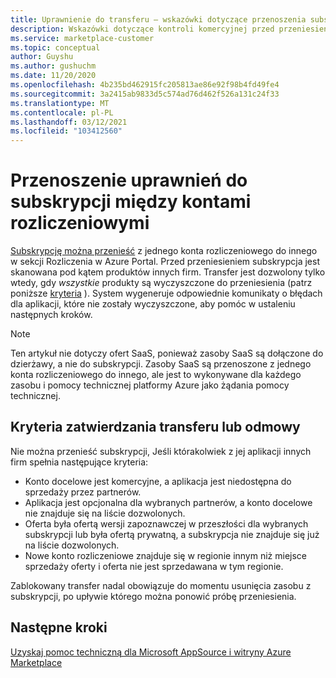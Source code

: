 ```yaml
---
title: Uprawnienie do transferu — wskazówki dotyczące przenoszenia subskrypcji między kontami rozliczeniowymi, Azure Marketplace
description: Wskazówki dotyczące kontroli komercyjnej przed przeniesieniem subskrypcji między kontami rozliczeń w Azure Portal.
ms.service: marketplace-customer
ms.topic: conceptual
author: Guyshu
ms.author: gushuchm
ms.date: 11/20/2020
ms.openlocfilehash: 4b235bd462915fc205813ae86e92f98b4fd49fe4
ms.sourcegitcommit: 3a2415ab9833d5c574ad76d462f526a131c24f33
ms.translationtype: MT
ms.contentlocale: pl-PL
ms.lasthandoff: 03/12/2021
ms.locfileid: "103412560"
---
```

# <a name="transfer-eligibility-for-a-subscription-between-billing-accounts"></a>Przenoszenie uprawnień do subskrypcji między kontami rozliczeniowymi

[Subskrypcję można przenieść](/azure/cost-management-billing/understand/subscription-transfer) z jednego konta rozliczeniowego do innego w sekcji Rozliczenia w Azure Portal. Przed przeniesieniem subskrypcja jest skanowana pod kątem produktów innych firm. Transfer jest dozwolony tylko wtedy, gdy *wszystkie* produkty są wyczyszczone do przeniesienia (patrz poniższe [kryteria](#criteria-for-transfer-approval-or-denial) ). System wygeneruje odpowiednie komunikaty o błędach dla aplikacji, które nie zostały wyczyszczone, aby pomóc w ustaleniu następnych kroków.

> [!NOTE]
> Ten artykuł nie dotyczy ofert SaaS, ponieważ zasoby SaaS są dołączone do dzierżawy, a nie do subskrypcji. Zasoby SaaS są przenoszone z jednego konta rozliczeniowego do innego, ale jest to wykonywane dla każdego zasobu i pomocy technicznej platformy Azure jako żądania pomocy technicznej.

## <a name="criteria-for-transfer-approval-or-denial"></a>Kryteria zatwierdzania transferu lub odmowy

Nie można przenieść subskrypcji, Jeśli którakolwiek z jej aplikacji innych firm spełnia następujące kryteria:

- Konto docelowe jest komercyjne, a aplikacja jest niedostępna do sprzedaży przez partnerów.
- Aplikacja jest opcjonalna dla wybranych partnerów, a konto docelowe nie znajduje się na liście dozwolonych.
- Oferta była ofertą wersji zapoznawczej w przeszłości dla wybranych subskrypcji lub była ofertą prywatną, a subskrypcja nie znajduje się już na liście dozwolonych.
- Nowe konto rozliczeniowe znajduje się w regionie innym niż miejsce sprzedaży oferty i oferta nie jest sprzedawana w tym regionie.

Zablokowany transfer nadal obowiązuje do momentu usunięcia zasobu z subskrypcji, po upływie którego można ponowić próbę przeniesienia.

## <a name="next-steps"></a>Następne kroki

[Uzyskaj pomoc techniczną dla Microsoft AppSource i witryny Azure Marketplace](get-support.md)

